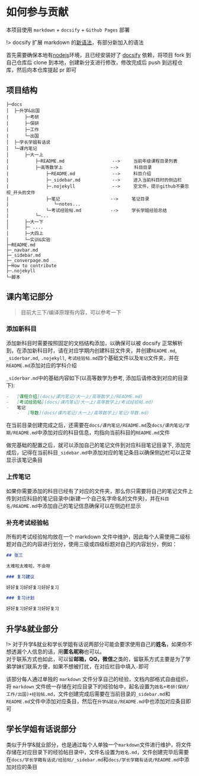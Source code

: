 # 如何参与贡献

本项目使用 `markdown` + `docsify` + `Github Pages` 部署

!> docsify 扩展 markdown 的[新语法](https://docsify.js.org/#/zh-cn/helpers)，有部分新加入的语法

首先需要确保本地有[nodejs](https://nodejs.org/en)环境，且已经安装好了 [docsify](https://docsify.js.org/#/zh-cn/quickstart) 依赖，将项目 fork 到自己仓库后 clone 到本地，创建新分支进行修改，修改完成后 push 到远程仓库，然后向本仓库提起 pr 即可

## 项目结构

```
├─docs
│  ├─升学&出国
|      ├─考研
|      ├─保研
|      ├─工作
|      └─出国
│  ├─学长学姐有话说
│  └─课内笔记
│      ├─大一上
|          ├─README.md                  -->     当前年级课程目录列表
|          ├─高等数学上                  -->      科目目录
|              ├─README.md              -->     科目介绍
|              ├─_sidebar.md            -->     进入当前科目时的侧边栏
|              ├─.nojekyll              -->     空文件，提示github不要忽视_开头的文件
|              ├─笔记                   -->     笔记目录
|                 └─notes...
|              └─考试经验帖.md           -->     学长学姐经验总结
|          └─...
│      ├─大一下
│      ├─ ....
│      ├─大四上
│      └─实训&实验
├─README.md
├─_navbar.md
├─_sidebar.md
├─_converpage.md
├─How to contribute
├─.nojekyll
└─脚本
```

## 课内笔记部分

> 目前大三下/编译原理有内容，可以参考一下

### 添加新科目

添加新科目时需要按照固定的文档结构添加，以确保可以被 docsify 正常解析到，在添加新科目时，请在对应学期内创建科目文件夹，并创建`README.md`, `_siderbar.md`, `.nojekyll`, `考试经验帖.md`四个基础文件以及`笔记`文件夹，并在`README.md`添加对应的学科介绍

`_siderbar.md`中的基础内容如下(以高等数学为参考, 添加后请修改到对应的目录下):

```markdown
-   [课程介绍](docs/课内笔记/大一上/高等数学上/README.md)
-   [考试经验帖](docs/课内笔记/大一上/高等数学上/考试经验帖.md)
-   笔记
    -   [导数](docs/课内笔记/大一上/高等数学上/笔记/导数.md)
```

在当前目录创建完成之后，还需要在`docs/课内笔记/README.md`及`docs/课内笔记/学期/README.md`中添加对应的科目信息，均指向当前科目的`README.md`文件

做完基础的配置之后，就可以添加自己的笔记文件到对应科目笔记目录下, 添加完成后，记得在当前科目`_sidebar.md`中添加对应的笔记条目以确保侧边栏可以正常显示该笔记条目

### 上传笔记

如果你需要添加的科目已经有了对应的文件夹，那么你只需要将自己的笔记文件上传到对应科目的笔记目录中(新建一个自己名字命名的文件夹)，并在`科目名/README.md`中添加自己的笔记信息确保可以在侧边栏显示

### 补充考试经验帖

所有的考试经验帖均放在一个 markdown 文件中维护，因此每个人需使用二级标题对自己的内容进行划分，使用三级或四级标题对自己的内容划分，例如：

```md
## 张三

太难啦太难啦，不会呀

### 复习建议

好好复习好好复习好好复习

### 复习计划

好好复习好好复习好好复习
```

## 升学&就业部分

!> 对于升学&就业和学长学姐有话说两部分可能会要求使用自己的**姓名**，如果你不想透漏个人信息的话，用**匿名昵称**也可以。<br/>
对于联系方式也如此，可以留**邮箱，QQ，微信**之类的，留联系方式主要是为了学弟学妹们联系方便，如果不想被打扰，在对应栏目中填入`-`即可

该部分每人通过单独的 `markdown` 文件分享自己的经验，文档内部格式自由组织，将 `markdown` 文件统一存储在对应目录下的经验帖中，起名设置为`姓名+考研(保研/工作/出国)+经验帖.md`，文件创建完成后需要在当前目录的`_sidebar.md`和`README.md`文件中添加对应条目，然后在`升学&就业/README.md`中也添加对应条目即可

## 学长学姐有话说部分

类似于升学&就业部分，也是通过每个人单独一个`markdown`文件进行维护，将文件存储在对应目录下的经验帖目录中，文件名设置为`姓名.md`，文件创建完毕后需要在`docs/学长学籍有话说/经验帖/_sidebar.md`和`docs/学长学籍有话说/README.md`中添加对应的条目
